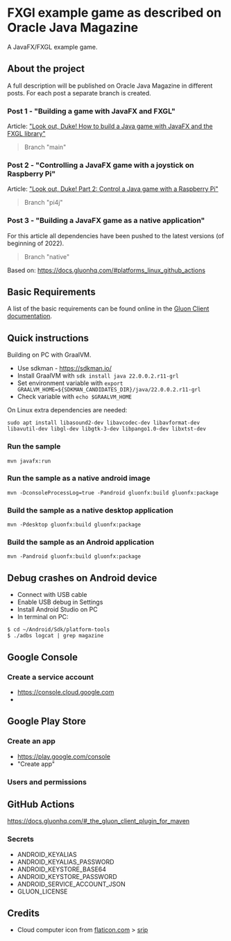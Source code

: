 # FXGl example game as described on Oracle Java Magazine

A JavaFX/FXGL example game.

## About the project

A full description will be published on Oracle Java Magazine in different posts. For each post a separate branch is
created.

### Post 1 - "Building a game with JavaFX and FXGL"

Article: ["Look out, Duke! How to build a Java game with JavaFX and the FXGL library"](https://blogs.oracle.com/javamagazine/java-javafx-fxgl-game-development)

> Branch "main"

### Post 2 - "Controlling a JavaFX game with a joystick on Raspberry Pi"

Article: ["Look out, Duke! Part 2: Control a Java game with a Raspberry Pi"](https://blogs.oracle.com/javamagazine/post/look-out-duke-part-2-control-a-java-game-with-a-raspberry-pi-and-a-joystick)

> Branch "pi4j"

### Post 3 - "Building a JavaFX game as a native application"

For this article all dependencies have been pushed to the latest versions (of beginning of 2022).

> Branch "native"

Based on: https://docs.gluonhq.com/#platforms_linux_github_actions

## Basic Requirements

A list of the basic requirements can be found online in
the [Gluon Client documentation](https://docs.gluonhq.com/client/#_requirements).

## Quick instructions

Building on PC with GraalVM.

* Use sdkman - https://sdkman.io/
* Install GraalVM with `sdk install java 22.0.0.2.r11-grl`
* Set environment variable with `export GRAALVM_HOME=${SDKMAN_CANDIDATES_DIR}/java/22.0.0.2.r11-grl`
* Check variable with `echo $GRAALVM_HOME`

On Linux extra dependencies are needed: 

```shell
sudo apt install libasound2-dev libavcodec-dev libavformat-dev libavutil-dev libgl-dev libgtk-3-dev libpango1.0-dev libxtst-dev
```

### Run the sample

```shell
mvn javafx:run
```

### Run the sample as a native android image

```shell
mvn -DconsoleProcessLog=true -Pandroid gluonfx:build gluonfx:package
```

### Build the sample as a native desktop application

```shell
mvn -Pdesktop gluonfx:build gluonfx:package
```

### Build the sample as an Android application

```shell
mvn -Pandroid gluonfx:build gluonfx:package
```

## Debug crashes on Android device

* Connect with USB cable
* Enable USB debug in Settings
* Install Android Studio on PC
* In terminal on PC:

```shell
$ cd ~/Android/Sdk/platform-tools
$ ./adbs logcat | grep magazine
```

## Google Console

### Create a service account

* https://console.cloud.google.com
*

## Google Play Store

### Create an app

* https://play.google.com/console
* "Create app"

### Users and permissions

## GitHub Actions

https://docs.gluonhq.com/#_the_gluon_client_plugin_for_maven

### Secrets

* ANDROID_KEYALIAS
* ANDROID_KEYALIAS_PASSWORD
* ANDROID_KEYSTORE_BASE64
* ANDROID_KEYSTORE_PASSWORD
* ANDROID_SERVICE_ACCOUNT_JSON
* GLUON_LICENSE

## Credits

* Cloud computer icon from [flaticon.com](https://www.flaticon.com) > [srip](https://www.flaticon.com/authors/srip)
